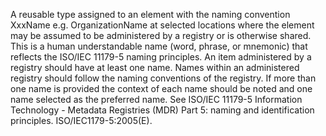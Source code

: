 A reusable type assigned to an element with the naming convention XxxName e.g. OrganizationName at selected locations where the element may be assumed to be administered by a registry or is otherwise shared. This is a human understandable name (word, phrase, or mnemonic) that reflects the ISO/IEC 11179-5 naming principles. An item administered by a registry should have at least one name. Names within an administered registry should follow the naming conventions of the registry. If more than one name is provided the context of each name should be noted and one name selected as the preferred name. See ISO/IEC 11179-5 Information Technology - Metadata Registries (MDR) Part 5: naming and identification principles. ISO/IEC1179-5:2005(E).